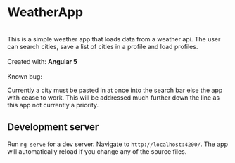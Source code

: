# WeatherApp
<br>
This is a simple weather app that loads data from a weather api. The user can search cities, save a list of cities in a profile and load profiles.<br>
<br>
Created with: <b>Angular 5</b><br>
<br>
Known bug:<br>

Currently a city must be pasted in at once into the search bar else the app with cease to work. This will be addressed much further down the line as this app not currently a priority.<br>

## Development server

Run `ng serve` for a dev server. Navigate to `http://localhost:4200/`. The app will automatically reload if you change any of the source files.
